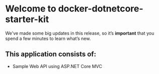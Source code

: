 # Welcome to docker-dotnetcore-starter-kit

We've made some big updates in this release, so it’s **important** that you spend a few minutes to learn what’s new.


## This application consists of:

*   Sample Web API using ASP.NET Core MVC

